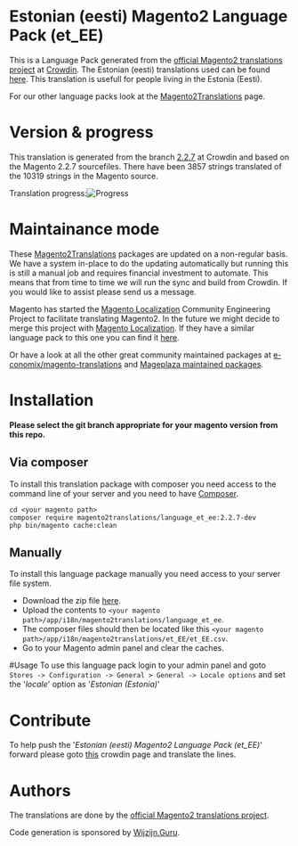# Estonian (eesti) Magento2 Language Pack (et_EE)
This is a Language Pack generated from the [official Magento2 translations project](https://crowdin.com/project/magento-2) at [Crowdin](https://crowdin.com).
The Estonian (eesti) translations used can be found [here](https://crowdin.com/project/magento-2/et).
This translation is usefull for people living in the Estonia (Eesti).

For our other language packs look at the [Magento2Translations](http://magento2translations.github.io/) page.

# Version & progress
This translation is generated from the branch [2.2.7](https://crowdin.com/project/magento-2/et#/2.2.7) at Crowdin and based on the Magento 2.2.7 sourcefiles.
There have been  3857 strings translated of the 10319 strings in the Magento source.

Translation progress:![Progress](http://progressed.io/bar/37)

# Maintainance mode
These [Magento2Translations](http://magento2translations.github.io/) packages are updated on a non-regular basis. We have a system in-place to do the updating automatically but running this is still a manual job and requires financial investment to automate.
This means that from time to time we will run the sync and build from Crowdin. If you would like to assist please send us a message.

Magento has started the [Magento Localization](https://github.com/magento-l10n) Community Engineering Project to facilitate translating Magento2.
In the future we might decide to merge this project with [Magento Localization](https://github.com/magento-l10n).
If they have a similar language pack to this one you can find it [here](https://github.com/magento-l10n/language-et_EE).

Or have a look at all the other great community maintained packages at [e-conomix/magento-translations](https://github.com/e-conomix/magento-translations) and [Mageplaza maintained packages](https://github.com/mageplaza?q=language).

# Installation
**Please select the git branch appropriate for your magento version from this repo.**
## Via composer
To install this translation package with composer you need access to the command line of your server and you need to have [Composer](https://getcomposer.org).
```
cd <your magento path>
composer require magento2translations/language_et_ee:2.2.7-dev
php bin/magento cache:clean
```
## Manually
To install this language package manually you need access to your server file system.
* Download the zip file [here](https://github.com/Magento2Translations/language_et_ee/archive/2.2.7.zip).
* Upload the contents to `<your magento path>/app/i18n/magento2translations/language_et_ee`.
* The composer files should then be located like this `<your magento path>/app/i18n/magento2translations/et_EE/et_EE.csv`.
* Go to your Magento admin panel and clear the caches.

#Usage
To use this language pack login to your admin panel and goto `Stores -> Configuration -> General > General -> Locale options` and set the '*locale*' option as '*Estonian (Estonia)*'

# Contribute
To help push the '*Estonian (eesti) Magento2 Language Pack (et_EE)*' forward please goto [this](https://crowdin.com/project/magento-2/et) crowdin page and translate the lines.

# Authors
The translations are done by the [official Magento2 translations project](https://crowdin.com/project/magento-2).

Code generation is sponsored by [Wijzijn.Guru](http://www.wijzijn.guru/).
